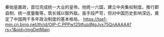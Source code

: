 秦始皇嬴政，首位完成统一大业的皇帝。他统一六国，建立中央集权制度。推行郡县制、统一度量衡等。筑长城以御外敌。虽手段严苛，但对中国历史影响深远，奠定了中国两千多年政治制度的基本格局。
https://tse1-mm.cn.bing.net/th/id/OIP-C.PPPw125tfuzdNgJyx75QnAAAAA?rs=1&pid=ImgDetMain
